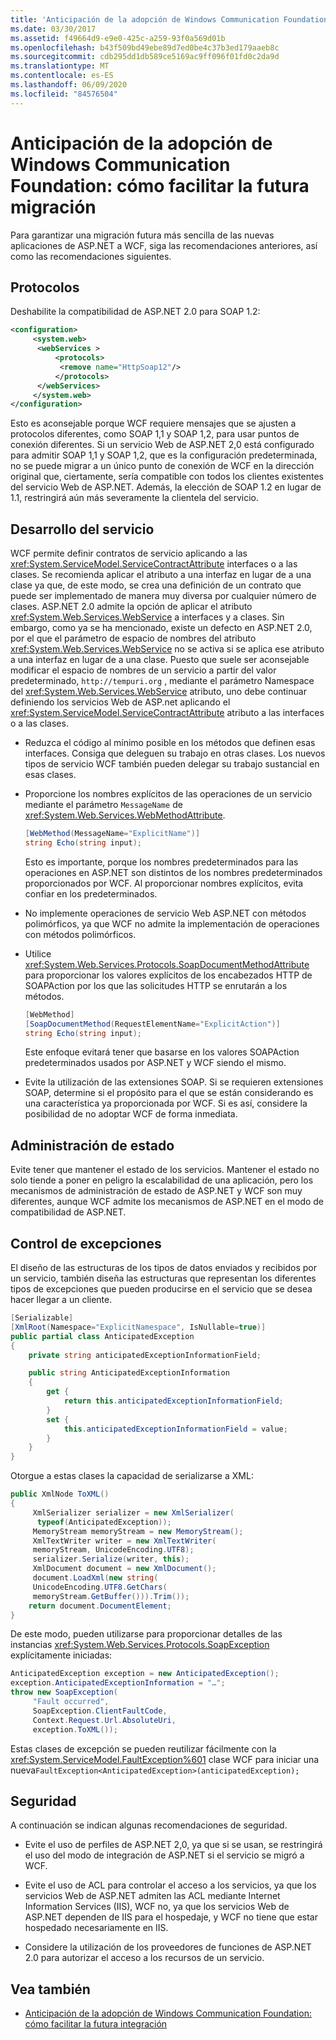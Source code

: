 ```yaml
---
title: 'Anticipación de la adopción de Windows Communication Foundation: cómo facilitar la futura migración'
ms.date: 03/30/2017
ms.assetid: f49664d9-e9e0-425c-a259-93f0a569d01b
ms.openlocfilehash: b43f509bd49ebe89d7ed0be4c37b3ed179aaeb8c
ms.sourcegitcommit: cdb295dd1db589ce5169ac9ff096f01fd0c2da9d
ms.translationtype: MT
ms.contentlocale: es-ES
ms.lasthandoff: 06/09/2020
ms.locfileid: "84576504"
---
```

# <a name="anticipating-adopting-the-windows-communication-foundation-easing-future-migration"></a>Anticipación de la adopción de Windows Communication Foundation: cómo facilitar la futura migración
Para garantizar una migración futura más sencilla de las nuevas aplicaciones de ASP.NET a WCF, siga las recomendaciones anteriores, así como las recomendaciones siguientes.  
  
## <a name="protocols"></a>Protocolos  
 Deshabilite la compatibilidad de ASP.NET 2.0 para SOAP 1.2:  
  
```xml  
<configuration>  
     <system.web>  
      <webServices >  
          <protocols>  
           <remove name="HttpSoap12"/>  
          </protocols>
      </webServices>  
     </system.web>
</configuration>  
```  
  
 Esto es aconsejable porque WCF requiere mensajes que se ajusten a protocolos diferentes, como SOAP 1,1 y SOAP 1,2, para usar puntos de conexión diferentes. Si un servicio Web de ASP.NET 2,0 está configurado para admitir SOAP 1,1 y SOAP 1,2, que es la configuración predeterminada, no se puede migrar a un único punto de conexión de WCF en la dirección original que, ciertamente, sería compatible con todos los clientes existentes del servicio Web de ASP.NET. Además, la elección de SOAP 1.2 en lugar de 1.1, restringirá aún más severamente la clientela del servicio.  
  
## <a name="service-development"></a>Desarrollo del servicio  
 WCF permite definir contratos de servicio aplicando a las <xref:System.ServiceModel.ServiceContractAttribute> interfaces o a las clases. Se recomienda aplicar el atributo a una interfaz en lugar de a una clase ya que, de este modo, se crea una definición de un contrato que puede ser implementado de manera muy diversa por cualquier número de clases. ASP.NET 2.0 admite la opción de aplicar el atributo <xref:System.Web.Services.WebService> a interfaces y a clases. Sin embargo, como ya se ha mencionado, existe un defecto en ASP.NET 2.0, por el que el parámetro de espacio de nombres del atributo <xref:System.Web.Services.WebService> no se activa si se aplica ese atributo a una interfaz en lugar de a una clase. Puesto que suele ser aconsejable modificar el espacio de nombres de un servicio a partir del valor predeterminado, `http://tempuri.org` , mediante el parámetro Namespace del <xref:System.Web.Services.WebService> atributo, uno debe continuar definiendo los servicios Web de ASP.net aplicando el <xref:System.ServiceModel.ServiceContractAttribute> atributo a las interfaces o a las clases.  
  
- Reduzca el código al mínimo posible en los métodos que definen esas interfaces. Consiga que deleguen su trabajo en otras clases. Los nuevos tipos de servicio WCF también pueden delegar su trabajo sustancial en esas clases.  
  
- Proporcione los nombres explícitos de las operaciones de un servicio mediante el parámetro `MessageName` de <xref:System.Web.Services.WebMethodAttribute>.  
  
    ```csharp  
    [WebMethod(MessageName="ExplicitName")]  
    string Echo(string input);  
    ```  
  
     Esto es importante, porque los nombres predeterminados para las operaciones en ASP.NET son distintos de los nombres predeterminados proporcionados por WCF. Al proporcionar nombres explícitos, evita confiar en los predeterminados.  
  
- No implemente operaciones de servicio Web ASP.NET con métodos polimórficos, ya que WCF no admite la implementación de operaciones con métodos polimórficos.  
  
- Utilice <xref:System.Web.Services.Protocols.SoapDocumentMethodAttribute> para proporcionar los valores explícitos de los encabezados HTTP de SOAPAction por los que las solicitudes HTTP se enrutarán a los métodos.  
  
    ```csharp  
    [WebMethod]  
    [SoapDocumentMethod(RequestElementName="ExplicitAction")]  
    string Echo(string input);  
    ```  
  
     Este enfoque evitará tener que basarse en los valores SOAPAction predeterminados usados por ASP.NET y WCF siendo el mismo.  
  
- Evite la utilización de las extensiones SOAP. Si se requieren extensiones SOAP, determine si el propósito para el que se están considerando es una característica ya proporcionada por WCF. Si es así, considere la posibilidad de no adoptar WCF de forma inmediata.  
  
## <a name="state-management"></a>Administración de estado  
 Evite tener que mantener el estado de los servicios. Mantener el estado no solo tiende a poner en peligro la escalabilidad de una aplicación, pero los mecanismos de administración de estado de ASP.NET y WCF son muy diferentes, aunque WCF admite los mecanismos de ASP.NET en el modo de compatibilidad de ASP.NET.  
  
## <a name="exception-handling"></a>Control de excepciones  
 El diseño de las estructuras de los tipos de datos enviados y recibidos por un servicio, también diseña las estructuras que representan los diferentes tipos de excepciones que pueden producirse en el servicio que se desea hacer llegar a un cliente.  
  
```csharp  
[Serializable]  
[XmlRoot(Namespace="ExplicitNamespace", IsNullable=true)]  
public partial class AnticipatedException
{
    private string anticipatedExceptionInformationField;  

    public string AnticipatedExceptionInformation
    {  
        get {
            return this.anticipatedExceptionInformationField;  
        }  
        set {  
            this.anticipatedExceptionInformationField = value;  
        }  
    }  
}  
```  
  
 Otorgue a estas clases la capacidad de serializarse a XML:  
  
```csharp  
public XmlNode ToXML()  
{  
     XmlSerializer serializer = new XmlSerializer(  
      typeof(AnticipatedException));  
     MemoryStream memoryStream = new MemoryStream();  
     XmlTextWriter writer = new XmlTextWriter(  
     memoryStream, UnicodeEncoding.UTF8);  
     serializer.Serialize(writer, this);  
     XmlDocument document = new XmlDocument();  
     document.LoadXml(new string(  
     UnicodeEncoding.UTF8.GetChars(  
     memoryStream.GetBuffer())).Trim());  
    return document.DocumentElement;  
}  
```  
  
 De este modo, pueden utilizarse para proporcionar detalles de las instancias <xref:System.Web.Services.Protocols.SoapException> explícitamente iniciadas:  
  
```csharp  
AnticipatedException exception = new AnticipatedException();  
exception.AnticipatedExceptionInformation = "…";  
throw new SoapException(  
     "Fault occurred",  
     SoapException.ClientFaultCode,  
     Context.Request.Url.AbsoluteUri,  
     exception.ToXML());  
```  
  
 Estas clases de excepción se pueden reutilizar fácilmente con la <xref:System.ServiceModel.FaultException%601> clase WCF para iniciar una nueva`FaultException<AnticipatedException>(anticipatedException);`  
  
## <a name="security"></a>Seguridad  
 A continuación se indican algunas recomendaciones de seguridad.  
  
- Evite el uso de perfiles de ASP.NET 2,0, ya que si se usan, se restringirá el uso del modo de integración de ASP.NET si el servicio se migró a WCF.  
  
- Evite el uso de ACL para controlar el acceso a los servicios, ya que los servicios Web de ASP.NET admiten las ACL mediante Internet Information Services (IIS), WCF no, ya que los servicios Web de ASP.NET dependen de IIS para el hospedaje, y WCF no tiene que estar hospedado necesariamente en IIS.  
  
- Considere la utilización de los proveedores de funciones de ASP.NET 2.0 para autorizar el acceso a los recursos de un servicio.  
  
## <a name="see-also"></a>Vea también

- [Anticipación de la adopción de Windows Communication Foundation: cómo facilitar la futura integración](anticipating-adopting-the-wcf-easing-future-integration.md)
